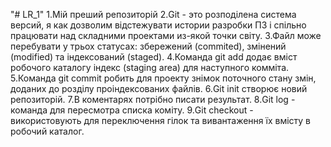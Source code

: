 "# LR_1"
1.Мій преший репозиторій
2.Git - это розподілена система версий, я как дозволим відстежувати истории разробки ПЗ і спільно працювати над складними проектами из-якой точки світу.
3.Файл може перебувати у трьох статусах: збережений (commited), змінений (modified) та індексований (staged).
4.Команда git add додає вміст робочого каталогу індекс (staging area) для наступного комміта.
5.Команда git commit робить для проекту знімок поточного стану змін, доданих до розділу проіндексованих файлів.
6.Git init створює новий репозиторій.
7.В коментарях потрібно писати результат.
8.Git log - команда для пересмотра списка коміту.
9.Git checkout - використовують для переключення гілок та вивантаження їх вмісту в робочий каталог.

